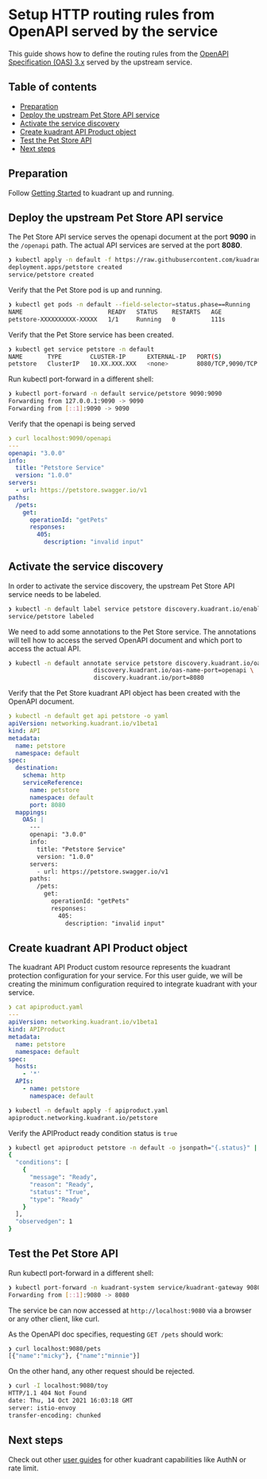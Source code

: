 # Setup HTTP routing rules from OpenAPI served by the service

This guide shows how to define the routing rules
from the [OpenAPI Specification (OAS) 3.x](https://github.com/OAI/OpenAPI-Specification/blob/main/versions/3.0.2.md)
served by the upstream service.

## Table of contents

* [Preparation](#preparation)
* [Deploy the upstream Pet Store API service](#deploy-the-upstream-pet-store-api-service)
* [Activate the service discovery](#activate-the-service-discovery)
* [Create kuadrant API Product object](#create-kuadrant-api-product-object)
* [Test the Pet Store API](#test-the-pet-store-api)
* [Next steps](#next-steps)

## Preparation

Follow [Getting Started](/doc/getting-started.md) to kuadrant up and running.

## Deploy the upstream Pet Store API service

The Pet Store API service serves the openapi document at the port **9090** in the `/openapi` path.
The actual API services are served at the port **8080**.

```bash
❯ kubectl apply -n default -f https://raw.githubusercontent.com/kuadrant/kuadrant-controller/main/examples/openapi-served-service/petstore.yaml
deployment.apps/petstore created
service/petstore created
```

Verify that the Pet Store pod is up and running.

```bash
❯ kubectl get pods -n default --field-selector=status.phase==Running
NAME                        READY   STATUS    RESTARTS   AGE
petstore-XXXXXXXXXX-XXXXX   1/1     Running   0          111s
```

Verify that the Pet Store service has been created.

```bash
❯ kubectl get service petstore -n default
NAME       TYPE        CLUSTER-IP      EXTERNAL-IP   PORT(S)             AGE
petstore   ClusterIP   10.XX.XXX.XXX   <none>        8080/TCP,9090/TCP   2m41s
```

Run kubectl port-forward in a different shell:

```bash
❯ kubectl port-forward -n default service/petstore 9090:9090
Forwarding from 127.0.0.1:9090 -> 9090
Forwarding from [::1]:9090 -> 9090
```

Verify that the openapi is being served

```yaml
❯ curl localhost:9090/openapi
---
openapi: "3.0.0"
info:
  title: "Petstore Service"
  version: "1.0.0"
servers:
  - url: https://petstore.swagger.io/v1
paths:
  /pets:
    get:
      operationId: "getPets"
      responses:
        405:
          description: "invalid input"
```

## Activate the service discovery

In order to activate the service discovery, the upstream Pet Store API service needs to be labeled.

```bash
❯ kubectl -n default label service petstore discovery.kuadrant.io/enabled=true
service/petstore labeled
```

We need to add some annotations to the Pet Store service.
The annotations will tell how to access the served OpenAPI document
and which port to access the actual API.

```bash
❯ kubectl -n default annotate service petstore discovery.kuadrant.io/oas-path="/openapi" \
                        discovery.kuadrant.io/oas-name-port=openapi \
                        discovery.kuadrant.io/port=8080
```

Verify that the Pet Store kuadrant API object has been created with the OpenAPI document.

```yaml
❯ kubectl -n default get api petstore -o yaml
apiVersion: networking.kuadrant.io/v1beta1
kind: API
metadata:
  name: petstore
  namespace: default
spec:
  destination:
    schema: http
    serviceReference:
      name: petstore
      namespace: default
      port: 8080
  mappings:
    OAS: |
      ---
      openapi: "3.0.0"
      info:
        title: "Petstore Service"
        version: "1.0.0"
      servers:
        - url: https://petstore.swagger.io/v1
      paths:
        /pets:
          get:
            operationId: "getPets"
            responses:
              405:
                description: "invalid input"
```

## Create kuadrant API Product object

The kuadrant API Product custom resource represents the kuadrant protection configuration for your service.
For this user guide, we will be creating the minimum configuration required to integrate kuadrant with your service.

```yaml
❯ cat apiproduct.yaml
---
apiVersion: networking.kuadrant.io/v1beta1
kind: APIProduct
metadata:
  name: petstore
  namespace: default
spec:
  hosts:
    - '*'
  APIs:
    - name: petstore
      namespace: default
```

```bash
❯ kubectl -n default apply -f apiproduct.yaml
apiproduct.networking.kuadrant.io/petstore
```

Verify the APIProduct ready condition status is `true`

```bash
❯ kubectl get apiproduct petstore -n default -o jsonpath="{.status}" | jq '.'
{
  "conditions": [
    {
      "message": "Ready",
      "reason": "Ready",
      "status": "True",
      "type": "Ready"
    }
  ],
  "observedgen": 1
}
```

## Test the Pet Store API

Run kubectl port-forward in a different shell:

```bash
❯ kubectl port-forward -n kuadrant-system service/kuadrant-gateway 9080:80
Forwarding from [::1]:9080 -> 8080
```

The service be can now accessed at `http://localhost:9080` via a browser or any other client, like curl.

As the OpenAPI doc specifies, requesting `GET /pets` should work:

```bash
❯ curl localhost:9080/pets
[{"name":"micky"}, {"name":"minnie"}]
```

On the other hand, any other request should be rejected.

```bash
❯ curl -I localhost:9080/toy
HTTP/1.1 404 Not Found
date: Thu, 14 Oct 2021 16:03:18 GMT
server: istio-envoy
transfer-encoding: chunked
```

## Next steps

Check out other [user guides](/README.md#user-guides) for other kuadrant capabilities like AuthN or rate limit.
